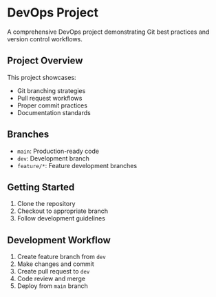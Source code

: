 # DevOps Project

A comprehensive DevOps project demonstrating Git best practices and version control workflows.

## Project Overview
This project showcases:
- Git branching strategies
- Pull request workflows
- Proper commit practices
- Documentation standards

## Branches
- `main`: Production-ready code
- `dev`: Development branch
- `feature/*`: Feature development branches

## Getting Started
1. Clone the repository
2. Checkout to appropriate branch
3. Follow development guidelines

## Development Workflow
1. Create feature branch from `dev`
2. Make changes and commit
3. Create pull request to `dev`
4. Code review and merge
5. Deploy from `main` branch
